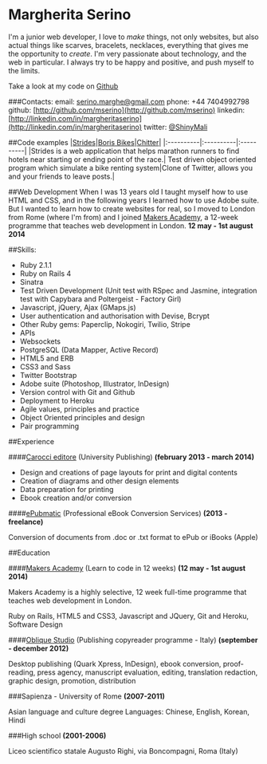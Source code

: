 Margherita Serino
==========

I'm a junior web developer, I love to *make* things, not only websites, but also actual things like scarves, bracelets, necklaces, everything that gives me the opportunity to *create*.
I'm very passionate about technology, and the web in particular.
I always try to be happy and positive, and push myself to the limits.

Take a look at my code on [Github](http://github.com/mserino)

###Contacts:
email: serino.marghe@gmail.com
phone: +44 7404992798
github: [http://github.com/mserino](http://github.com/mserino)
linkedin: [http://linkedin.com/in/margheritaserino](http://linkedin.com/in/margheritaserino)
twitter: [@ShinyMali](https://twitter.com/ShinyMali)

##Code examples
|[Strides](https://github.com/mserino/Strides)|[Boris Bikes](https://github.com/mserino/Boris-Bikes)|[Chitter](https://github.com/mserino/Chitter)|
|:----------|:----------|:----------|
|Strides is a web application that helps marathon runners to find hotels near starting or ending point of the race.| Test driven object oriented program which simulate a bike renting system|Clone of Twitter, allows you and your friends to leave posts.|

##Web Development
When I was 13 years old I taught myself how to use HTML and CSS, and in the following years I learned how to use Adobe suite. But I wanted to learn how to create websites for real, so I moved to London from Rome (where I'm from) and I joined [Makers Academy](http://www.makersacademy.com), a 12-week programme that teaches web development in London. **12 may - 1st august 2014**

##Skills:
- Ruby 2.1.1
- Ruby on Rails 4
- Sinatra
- Test Driven Development (Unit test with RSpec and Jasmine, integration test with Capybara and Poltergeist - Factory Girl)
- Javascript, jQuery, Ajax (GMaps.js)
- User authentication and authorisation with Devise, Bcrypt
- Other Ruby gems: Paperclip, Nokogiri, Twilio, Stripe
- APIs
- Websockets
- PostgreSQL (Data Mapper, Active Record)
- HTML5 and ERB
- CSS3 and Sass
- Twitter Bootstrap
- Adobe suite (Photoshop, Illustrator, InDesign)
- Version control with Git and Github
- Deployment to Heroku
- Agile values, principles and practice
- Object Oriented principles and design
- Pair programming

##Experience

####[Carocci editore](http://www.carocci.it/) (University Publishing)
**(february 2013 - march 2014)**

- Design and creations of page layouts for print and digital contents
- Creation of diagrams and other design elements
- Data preparation for printing
- Ebook creation and/or conversion

####[ePubmatic](http://www.epubmatic.com/it/default.htm) (Professional eBook Conversion Services)
**(2013 - freelance)**

Conversion of documents from .doc or .txt format to ePub or iBooks (Apple)

##Education

####[Makers Academy](http://www.makersacademy.com) (Learn to code in 12 weeks)
**(12 may - 1st august 2014)**

Makers Academy is a highly selective, 12 week full-time programme that teaches web development in London.

Ruby on Rails, HTML5 and CSS3, Javascript and JQuery, Git and Heroku, Software Design

####[Oblique Studio](http://www.oblique.it/) (Publishing copyreader programme - Italy)
**(september - december 2012)**

Desktop publishing (Quark Xpress, InDesign), ebook conversion, proof-reading, press agency, manuscript evaluation, editing, translation redaction, graphic design, promotion, distribution

###Sapienza - University of Rome
**(2007-2011)**

Asian language and culture degree
Languages: Chinese, English, Korean, Hindi

###High school
**(2001-2006)**

Liceo scientifico statale Augusto Righi, via Boncompagni, Roma (Italy)
